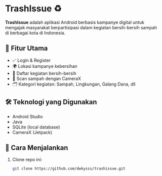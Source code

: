 # TrashIssue ♻️

**TrashIssue** adalah aplikasi Android berbasis kampanye digital untuk mengajak masyarakat berpartisipasi dalam kegiatan bersih-bersih sampah di berbagai kota di Indonesia.

## 📱 Fitur Utama
- ✅ Login & Register
- 🌍 Lokasi kampanye kebersihan
- 📅 Daftar kegiatan bersih-bersih
- 📸 Scan sampah dengan CameraX
- 🗂️ Kategori kegiatan: Sampah, Lingkungan, Galang Dana, dll

## 🛠️ Teknologi yang Digunakan
- Android Studio
- Java
- SQLite (local database)
- CameraX (Jetpack)

## 🚀 Cara Menjalankan
1. Clone repo ini:
   ```bash
   git clone https://github.com/dwkysss/trashissue.git
